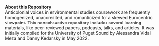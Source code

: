 **About this Repository**
<br>
Anticolonial voices in environmental studies coursework are frequently homogenized, unaccredited, and romanticized for a skewed Eurocentric viewpoint. This nonexhaustive repository includes several learning materials, like peer-reviewed papers, podcasts, talks, and articles. It was initially compiled for the University of Puget Sound by Alessandra Vidal Meza and Danny Kedansky in May 2022.